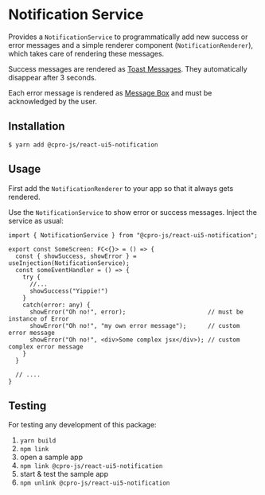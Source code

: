 # Notification Service

Provides a `NotificationService` to programmatically add new success or error messages
and a simple renderer component (`NotificationRenderer`),
which takes care of rendering these messages.

Success messages are rendered as
[Toast Messages](https://sap.github.io/ui5-webcomponents-react/?path=/story/modals-popovers-toast--default-story).
They automatically disappear after 3 seconds.

Each error message is rendered as
[Message Box](https://sap.github.io/ui5-webcomponents-react/?path=/story/modals-popovers-messagebox--default-story)
and must be acknowledged by the user.

## Installation

```
$ yarn add @cpro-js/react-ui5-notification
```

## Usage

First add the `NotificationRenderer` to your app so that it always gets rendered.

Use the `NotificationService` to show error or success messages.
Inject the service as usual:

```tsx
import { NotificationService } from "@cpro-js/react-ui5-notification";

export const SomeScreen: FC<{}> = () => {
  const { showSuccess, showError } = useInjection(NotificationService);
  const someEventHandler = () => {
    try {
      //...
      showSuccess("Yippie!")
    }
    catch(error: any) {
      showError("Oh no!", error);                       // must be instance of Error
      showError("Oh no!", "my own error message");      // custom error message
      showError("Oh no!", <div>Some complex jsx</div>); // custom complex error message
    }
  }

  // ....
}
```

## Testing

For testing any development of this package:

1. `yarn build`
2. `npm link`
3. open a sample app
4. `npm link @cpro-js/react-ui5-notification`
5. start & test the sample app
6. `npm unlink @cpro-js/react-ui5-notification`
